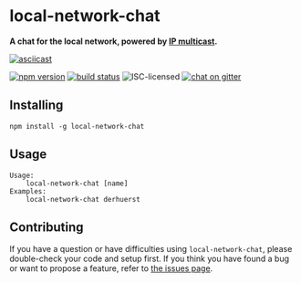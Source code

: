 # local-network-chat

**A chat for the local network, powered by [IP multicast](https://en.wikipedia.org/wiki/IP_multicast).**

[![asciicast](https://asciinema.org/a/131994.png)](https://asciinema.org/a/131994?t=4)

[![npm version](https://img.shields.io/npm/v/local-network-chat.svg)](https://www.npmjs.com/package/local-network-chat)
[![build status](https://img.shields.io/travis/derhuerst/local-network-chat.svg)](https://travis-ci.org/derhuerst/local-network-chat)
![ISC-licensed](https://img.shields.io/github/license/derhuerst/local-network-chat.svg)
[![chat on gitter](https://badges.gitter.im/derhuerst.svg)](https://gitter.im/derhuerst)


## Installing

```shell
npm install -g local-network-chat
```


## Usage

```shell
Usage:
    local-network-chat [name]
Examples:
    local-network-chat derhuerst
```


## Contributing

If you have a question or have difficulties using `local-network-chat`, please double-check your code and setup first. If you think you have found a bug or want to propose a feature, refer to [the issues page](https://github.com/derhuerst/local-network-chat/issues).
